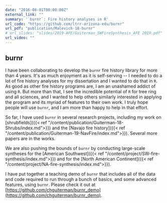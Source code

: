 ```yaml
---
date: "2016-08-01T00:00:00Z"
external_link: ""
summary: '`burnr`: Fire history analyses in R'
url_code: "https://github.com/ltrr-arizona-edu/burnr"
url_pdf: "publication/Malevich-18-burnr"
# url_slides: "slides/2019-AFE/Guiterman_SWFireSynthesis_AFE 2019.pdf"
url_video: ""
---
```

## burnr
I have been collaborating to develop the `burnr` fire history library for more than 4 years. It's as much enjoyment as it is self-serving -- I needed to do a lot of fire history analyses for my dissertation and I wanted to do that in `R`. As good as other fire history programs are, I am an unashamed addict of using `R`. But more than that, I see the incredible potential of `R` for tree ring and all sciences, and I wanted to help others similarly interested in applying the program and its myriad of features to their own work. I truly hope people will use `burnr`, and I am more than happy to help in that effort.

So far, I have used `burnr` in several research projects, including my work on [shrubfields]({{< ref "/content/publication/Guiterman-18-Shrubs/index.md">}}) and the [Navajo fire history]({{< ref "/content/publication/Guiterman-19-NavFire/index.md">}}). Several more papers are in the works. 

We are also pushing the bounds of `burnr` by conducting large-scale syntheses for the [American Southwest]({{< ref "/content/project/SW-fire-synthesis/index.md">}}) and for the [North American Continent]({{< ref "/content/project/NA-fire-synthesis/index.md">}}).

I have put together a teaching demo of `burnr` that includes all of the data and code required to run through a bunch of basics, and some advanced features, using `burnr`. Please check it out at [https://github.com/chguiterman/burnr_demo](https://github.com/chguiterman/burnr_demo).


